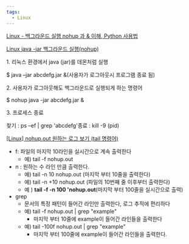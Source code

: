 ```yaml
---
tags:
  - Linux
---
```



[Linux - 백그라운드 실행 nohup 과 & 이해, Python 사용법](https://asecurity.dev/entry/Linux-백그라운드-실행-nohup-과-이해-Python-사용법)

[Linux java -jar 백그라운드 실행(nohup)](https://wlsufld.tistory.com/22)

1. 리눅스 환경에서 java (jar)를 데몬처럼 실행

$ java –jar abcdefg.jar &(사용자가 로그아웃시 프로그램 종료 됨)

2. 사용자가 로그아웃해도 백그라운드로 실행되게 하는 명령어

$ nohup java -jar abcdefg.jar &

3. 프로세스 종료

찾기 : ps –ef | grep 'abcdefg'종료 : kill -9 (pid)

[[Linux] nohup.out 원하는 로그 보기 (tail 명령어)](https://seongbindb.tistory.com/146)

- f: 파일의 마지막 10라인을 실시간으로 계속 출력한다
    - 예) tail -f nohup.out
- n : 원하는 수 라인 만큼 출력한다.
    - 예) tail -n 10 nohup.out (마지막 부터 10줄을 출력한다)
    - 예) tail -n +10 nohup.out (파일의 10번째 줄 이후부터 출력한다)
    - 예 ) **tail -f -n 100 'nohup.out**(마지막 부터 100줄을 실시간으로 출력)
- grep
    - 문서의 특정 패턴이 들어간 라인만 출력한다, 로그 추적에 편리하다
    - 예) tail -f nohup.out | grep "example"
        - 마지막 부터 10줄에 example이 들어간 라인들을 출력한다
    - 예) tail -100f nohup.out | grep "example"
        - 마지막 부터 100줄에 example이 들어간 라인들을 출력한다.